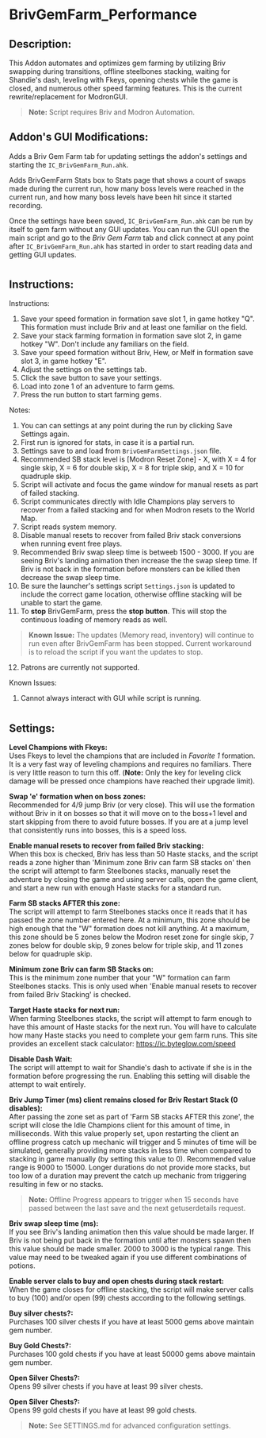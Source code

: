 # BrivGemFarm_Performance
## Description:
This Addon automates and optimizes gem farming by utilizing Briv swapping during transitions, offline steelbones stacking, waiting for Shandie's dash, leveling with Fkeys, opening chests while the game is closed, and numerous other speed farming features. This is the current rewrite/replacement for ModronGUI.

> **Note:** Script requires Briv and Modron Automation.

## Addon's GUI Modifications:
Adds a Briv Gem Farm tab for updating settings the addon's settings and starting the `IC_BrivGemFarm_Run.ahk`.  
  
Adds BrivGemFarm Stats box to Stats page that shows a count of swaps made during the current run, how many boss levels were reached in the current run, and how many boss levels have been hit since it started recording.

Once the settings have been saved, `IC_BrivGemFarm_Run.ahk` can be run by itself to gem farm without any GUI updates. You can run the GUI open the main script and go to the *Briv Gem Farm* tab and click connect at any point after `IC_BrivGemFarm_Run.ahk` has started in order to start reading data and getting GUI updates.

#
## Instructions:
Instructions:
1. Save your speed formation in formation save slot 1, in game hotkey "Q". This formation must include Briv and at least one familiar on the field.
2. Save your stack farming formation in formation save slot 2, in game hotkey "W". Don't include any familiars on the field.
3. Save your speed formation without Briv, Hew, or Melf in formation save slot 3, in game hotkey "E".
4. Adjust the settings on the settings tab.
5. Click the save button to save your settings.
6. Load into zone 1 of an adventure to farm gems.
7. Press the run button to start farming gems.

Notes:

1. You can can settings at any point during the run by clicking Save Settings again.
2. First run is ignored for stats, in case it is a partial run.
3. Settings save to and load from `BrivGemFarmSettings.json` file.
4. Recommended SB stack level is [Modron Reset Zone] - X, with X = 4 for single skip, X = 6 for double skip, X = 8 for triple skip, and X = 10 for quadruple skip.
5. Script will activate and focus the game window for manual resets as part of failed stacking.
6. Script communicates directly with Idle Champions play servers to recover from a failed stacking and for when Modron resets to the World Map.
7. Script reads system memory.
8. Disable manual resets to recover from failed Briv stack conversions when running event free plays.
9. Recommended Briv swap sleep time is betweeb 1500 - 3000. If you are seeing Briv's landing animation then increase the the swap sleep time. If Briv is not back in the formation before monsters can be killed then decrease the swap sleep time.
10. Be sure the launcher's settings script `Settings.json` is updated to include the correct game location, otherwise offline stacking will be unable to start the game.
11. To **stop** BrivGemFarm, press the **stop button**. This will stop the continuous loading of memory reads as well. 
> **Known Issue:** The updates (Memory read, inventory) will continue to run even after BrivGemFarm has been stopped. Current workaround is to reload the script if you want the updates to stop.
12. Patrons are currently not supported.

Known Issues:
1. Cannot always interact with GUI while script is running.
#
## Settings: 
**Level Champions with Fkeys:**  
Uses Fkeys to level the champions that are included in *Favorite 1* formation. It is a very fast way of leveling champions and requires no familiars. There is very little reason to turn this off. (**Note:** Only the key for leveling click damage will be pressed once champions have reached their upgrade limit).  

**Swap 'e' formation when on boss zones:**  
Recommended for 4/9 jump Briv (or very close). This will use the formation without Briv in it on bosses so that it will move on to the boss+1 level and start skipping from there to avoid future bosses. If you are at a jump level that consistently runs into bosses, this is a speed loss.  

**Enable manual resets to recover from failed Briv stacking:**  
When this box is checked, Briv has less than 50 Haste stacks, and the script reads a zone higher than 'Minimum zone Briv can farm SB stacks on' then the script will attempt to farm Steelbones stacks, manually reset the adventure by closing the game and using server calls, open the game client, and start a new run with enough Haste stacks for a standard run.

**Farm SB stacks AFTER this zone:**  
The script will attempt to farm Steelbones stacks once it reads that it has passed the zone number entered here. At a minimum, this zone should be high enough that the "W" formation does not kill anything. At a maximum, this zone should be 5 zones below the Modron reset zone for single skip, 7 zones below for double skip, 9 zones below for triple skip, and 11 zones below for quadruple skip.

**Minimum zone Briv can farm SB Stacks on:**  
This is the minimum zone number that your "W" formation can farm Steelbones stacks. This is only used when 'Enable manual resets to recover from failed Briv Stacking' is checked.  

**Target Haste stacks for next run:**  
When farming Steelbones stacks, the script will attempt to farm enough to have this amount of Haste stacks for the next run. You will have to calculate how many Haste stacks you need to complete your gem farm runs. This site provides an excellent stack calculator: https://ic.byteglow.com/speed  

**Disable Dash Wait:**  
The script will attempt to wait for Shandie's dash to activate if she is in the formation before progressing the run. Enabling this setting will disable the attempt to wait entirely.

**Briv Jump Timer (ms) client remains closed for Briv Restart Stack (0 disables):**  
After passing the zone set as part of 'Farm SB stacks AFTER this zone', the script will close the Idle Champions client for this amount of time, in milliseconds. With this value properly set, upon restarting the client an offline progress catch up mechanic will trigger and 5 minutes of time will be simulated, generally providing more stacks in less time when compared to stacking in game manually (by setting this value to 0). Recommended value range is 9000 to 15000. Longer durations do not provide more stacks, but too low of a duration may prevent the catch up mechanic from triggering resulting in few or no stacks.
> **Note:** Offline Progress appears to trigger when 15 seconds have passed between the last save and the next getuserdetails request.  

**Briv swap sleep time (ms):**  
If you see Briv's landing animation then this value should be made larger. If Briv is not being put back in the formation until after monsters spawn then this value should be made smaller. 2000 to 3000 is the typical range. This value may need to be tweaked again if you use different combinations of potions.  

**Enable server clals to buy and open chests during stack restart:**  
When the game closes for offline stacking, the script will make server calls to buy (100) and/or open (99) chests according to the following settings.

**Buy silver chests?:**  
Purchases 100 silver chests if you have at least 5000 gems above maintain gem number.

**Buy Gold Chests?:**  
Purchases 100 gold chests if you have at least 50000 gems above maintain gem number.

**Open Silver Chests?:**  
Opens 99 silver chests if you have at least 99 silver chests.

**Open Silver Chests?:**  
Opens 99 gold chests if you have at least 99 gold chests.

> **Note:** See SETTINGS.md for advanced configuration settings.